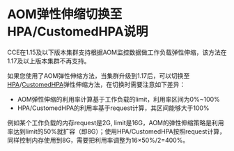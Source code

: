 # AOM弹性伸缩切换至HPA/CustomedHPA说明<a name="cce_01_0395"></a>

CCE在1.15及以下版本集群支持根据AOM监控数据做工作负载弹性伸缩，该方法在1.17及以上版本集群不再支持。

如果您使用了AOM弹性伸缩方法，当集群升级到1.17后，可以切换至[HPA](创建工作负载弹性伸缩（HPA）-169.md)/[CustomedHPA](创建工作负载弹性伸缩（CustomedHPA）-170.md)弹性伸缩方法，在切换时需要注意如下差异：

-   AOM弹性伸缩的利用率计算基于工作负载的limit，利用率区间为0%\~100%
-   HPA/CustomedHPA的利用率基于request计算，其区间能够大于100%

例如某个工作负载的内存request是2G, limit是16G，AOM的弹性伸缩策略是利用率达到limit的50%就扩容（即8G）；使用HPA/CustomedHPA按照request计算，同样控制内存使用到8G，需要把利用率调整为16×50%/2=400%。


